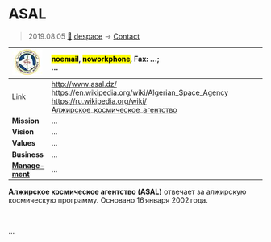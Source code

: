 # ASAL
> 2019.08.05 [🚀](../index/index.md) [despace](index.md) → [Contact](contact.md)

|[![](f/contact/a/asal_logo1_thumb.jpg)](f/contact/a/asal_logo1.png)|<mark>noemail</mark>, <mark>noworkphone</mark>, Fax: …;<br> *…*|
|:--|:--|
|Link|<http://www.asal.dz/><br> <https://en.wikipedia.org/wiki/Algerian_Space_Agency><br> <https://ru.wikipedia.org/wiki/Алжирское_космическое_агентство>|
|**Mission**|…|
|**Vision**|…|
|**Values**|…|
|**Business**|…|
|**[Manage-<br>ment](mgmt.md)**|…|

**Алжирское космическое агентство (ASAL)** отвечает за алжирскую космическую программу. Основано 16 января 2002 года.


<p style="page-break-after:always"> </p>

…
